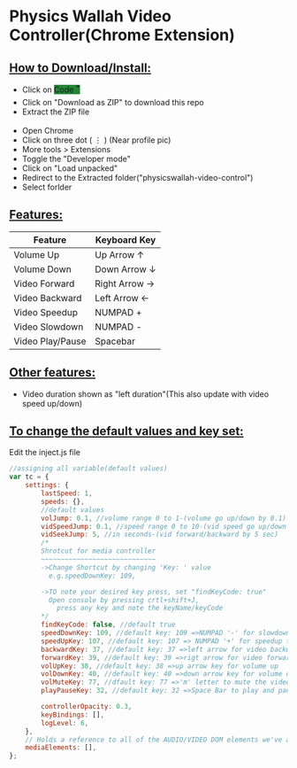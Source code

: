 # Physics Wallah Video Controller(Chrome Extension)

## <ins>How to Download/Install:</ins>

- Click on <span style="background-color:#238636; ">Code 🢓</span>
- Click on "Download as ZIP" to download this repo
- Extract the ZIP file
  <br>
  <br>
- Open Chrome
- Click on three dot ( ⋮ ) (Near profile pic)
- More tools > Extensions
- Toggle the "Developer mode"
- Click on "Load unpacked"
- Redirect to the Extracted folder("physicswallah-video-control")
- Select forlder

## <ins>Features:</ins>

| Feature          | Keyboard Key  |
| ---------------- | ------------- |
| Volume Up        | Up Arrow ↑    |
| Volume Down      | Down Arrow ↓  |
| Video Forward    | Right Arrow → |
| Video Backward   | Left Arrow ←  |
| Video Speedup    | NUMPAD +      |
| Video Slowdown   | NUMPAD -      |
| Video Play/Pause | Spacebar      |

## <ins>Other features:</ins>

- Video duration shown as "left duration"(This also update with video speed up/down)

## <ins>To change the default values and key set:</ins>

Edit the inject.js file

```javascript
//assigning all variable(default values)
var tc = {
	settings: {
		lastSpeed: 1,
		speeds: {},
		//default values
		volJump: 0.1, //volume range 0 to 1-(volume go up/down by 0.1)
		vidSpeedJump: 0.1, //speed range 0 to 10-(vid speed go up/down by 0.1)
		vidSeekJump: 5, //in seconds-(vid forward/backward by 5 sec)
		/*
		Shrotcut for media controller
		~~~~~~~~~~~~~~~~~~~~~~~~~~~~~
		->Change Shortcut by changing 'Key: ' value
		  e.g.speedDownKey: 109,

		->TO note your desired key press, set "findKeyCode: true"
		  Open console by pressing crtl+shift+J,
			press any key and note the keyName/keyCode
		*/
		findKeyCode: false, //default true
		speedDownKey: 109, //default key: 109 =>NUMPAD '-' for slowdown the video
		speedUpKey: 107, //default key: 107 => NUMPAD '+' for speedup the video
		backwardKey: 37, //default key: 37 =>left arrow for video backwarding
		forwardKey: 39, //default key: 39 =>rigt arrow for video forwarding
		volUpKey: 38, //default key: 38 =>up arrow key for volume up
		volDownKey: 40, //default key: 40 =>down arrow key for volume down
		volMuteKey: 77, //dfault key: 77 =>'m' letter to mute the video
		playPauseKey: 32, //default key: 32 =>Space Bar to play and pause the video

		controllerOpacity: 0.3,
		keyBindings: [],
		logLevel: 6,
	},
	// Holds a reference to all of the AUDIO/VIDEO DOM elements we've attached to
	mediaElements: [],
};
```
